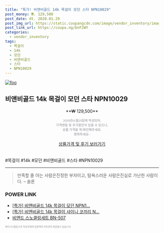 ```yaml
--- 
title: "특가! 비앤비골드 14k 목걸이 모던 스타 NPN10029" 
post_money: ₩. 129,500 
post_date: dt. 2020.01.29 
post_img_url: https://static.coupangcdn.com/image/vendor_inventory/images/2018/07/27/17/6/15369fb6-685a-40f1-9359-50a6cc4233ae.jpg 
post_link_url: https://coupa.ng/bnF2WY 
categories: 
  - vendor_inventory 
tags: 
  - 목걸이 
  - 14k 
  - 모던 
  - 비앤비골드 
  - 스타 
  - NPN10029 
--- 
```

[![foo](https://static.coupangcdn.com/image/vendor_inventory/images/2018/07/27/17/6/15369fb6-685a-40f1-9359-50a6cc4233ae.jpg)](https://coupa.ng/bnF2WY) 

## 비앤비골드 14k 목걸이 모던 스타 NPN10029 
<p style="text-align: center;">**₩ 129,500**</p> 
<p style="text-align: center;"><span style="color: #898c8f; font-family: Georgia,Times,serif; font-size: 0.75em;">2020년01월29일에 작성되어, <br>가격변동 및 추가할인이 있을 수 있으니,<br> 상품 가격을 꼭!확인해주세요.<br>행복하세요~</span> 
</p>	 
<div markdown="0" style="text-align: center;"><a href="https://coupa.ng/bnF2WY" class="btn btn--success">상품가격 및 후기 보러가기</a></div> 
<br><br> 
  #목걸이 #14k #모던 #비앤비골드 #스타 #NPN10029 
<hr> 

> 만족할 줄 아는 사람은진정한 부자이고, 탐욕스러운 사람은진실로 가난한 사람이다. – 솔론 


### POWER LINK

* <a href="https://blog.naver.com/an0733/221789474926" target="_blank">[특가] 비앤비골드 14k 목걸이 모던 NPN1...</a>
* <a href="https://blog.naver.com/santokki14/221789853615" target="_blank">[특가] 비앤비골드 14k 목걸이 샤이니 코끼리 N...</a>
* <a href="https://blog.naver.com/sakai111/221779345813" target="_blank">비앤드 스노클링세트 BN-507</a>

<span style="color: #898c8f; font-family: Georgia,Times,serif; font-size: 0.55em;">파트너스활동으로 작성자에게 일정액의 커미션이 제공될수 있습니다.</span> 

